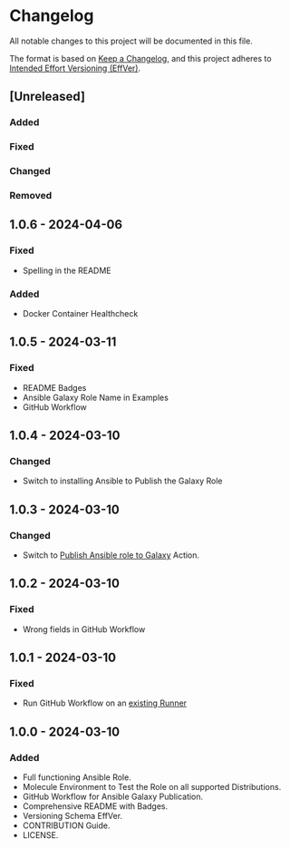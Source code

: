 # Changelog

All notable changes to this project will be documented in this file.

The format is based on [Keep a Changelog](https://keepachangelog.com/en/1.1.0/),
and this project adheres to [Intended Effort Versioning (EffVer)](https://jacobtomlinson.dev/effver/).

## [Unreleased]

### Added

### Fixed

### Changed

### Removed

## 1.0.6 - 2024-04-06

### Fixed

- Spelling in the README

### Added

- Docker Container Healthcheck

## 1.0.5 - 2024-03-11

### Fixed

- README Badges
- Ansible Galaxy Role Name in Examples
- GitHub Workflow

## 1.0.4 - 2024-03-10

### Changed

- Switch to installing Ansible to Publish the Galaxy Role

## 1.0.3 - 2024-03-10

### Changed

- Switch to [Publish Ansible role to Galaxy](https://github.com/marketplace/actions/publish-ansible-role-to-galaxy) Action.

## 1.0.2 - 2024-03-10

### Fixed

- Wrong fields in GitHub Workflow

## 1.0.1 - 2024-03-10

### Fixed

- Run GitHub Workflow on an [existing Runner](https://docs.github.com/en/actions/using-workflows/workflow-syntax-for-github-actions#choosing-github-hosted-runners)

## 1.0.0 - 2024-03-10

### Added

- Full functioning Ansible Role.
- Molecule Environment to Test the Role on all supported Distributions.
- GitHub Workflow for Ansible Galaxy Publication.
- Comprehensive README with Badges.
- Versioning Schema EffVer.
- CONTRIBUTION Guide.
- LICENSE.
